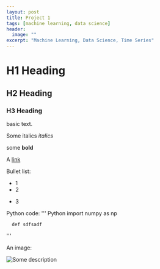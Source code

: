 ```yaml
---
layout: post
title: Project 1
tags: [machine learning, data science]
header:
  image: ""
excerpt: "Machine Learning, Data Science, Time Series"
---
```


# H1 Heading

## H2 Heading

### H3 Heading

basic text.

Some italics *italics*

some **bold**

A [link](google.com)

Bullet list:
* 1
* 2
+ 3

Python code:
''' Python
      import numpy as np

      def sdfsadf
'''

An image:

<img src="{{ site.url }}{{ site.baseurl }}/images/LinkedIn_picture.jpg" alt="Some description">
